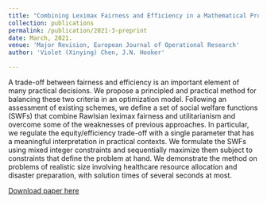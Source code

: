 ```yaml
---
title: "Combining Leximax Fairness and Efficiency in a Mathematical Programming Model"
collection: publications
permalink: /publication/2021-3-preprint
date: March, 2021.
venue: 'Major Revision, European Journal of Operational Research'
author: 'Violet (Xinying) Chen, J.N. Hooker'

---
```


A trade-off between fairness and efficiency is an important element of many practical decisions. We propose a principled and practical method for balancing these two criteria in an optimization model. Following an assessment of existing schemes, we define a set of social welfare functions (SWFs) that combine Rawlsian leximax fairness and utilitarianism and overcome some of the weaknesses of previous approaches. In particular, we regulate the equity/efficiency trade-off with a single parameter that has a meaningful interpretation in practical contexts. We formulate the SWFs using mixed integer constraints and sequentially maximize them subject to constraints that define the problem at hand. We demonstrate the method on problems of realistic size involving healthcare resource allocation and disaster preparation, with solution times of several seconds at most.

[Download paper here](http://academicpages.github.io/files/CEU-preprint.pdf)
